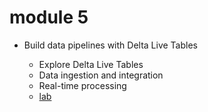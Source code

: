 # module 5

* Build data pipelines with Delta Live Tables

  * Explore Delta Live Tables
  * Data ingestion and integration
  * Real-time processing
  * [lab](https://microsoftlearning.github.io/mslearn-databricks/Instructions/Exercises/LA-05-Build-data-pipeline.html)
